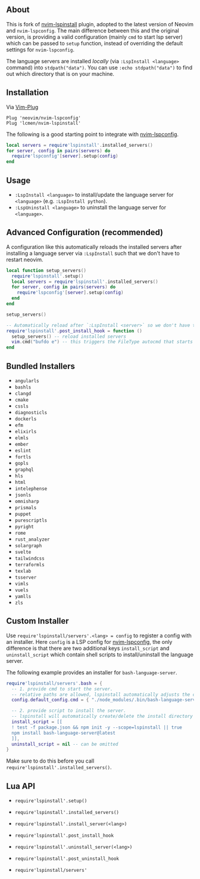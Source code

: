## About

This is fork of [nvim-lspinstall](https://github.com/kabouzeid/nvim-lspinstall) plugin, adopted to the latest version of Neovim and `nvim-lspconfig`.
The main difference between this and the original version, is providing a valid configuration (mainly `cmd` to start lsp server) which can be passed to `setup` function, instead of overriding the default settings for `nvim-lspconfig`.

The language servers are installed *locally* (via `:LspInstall <language>` command) into `stdpath("data")`. You can use `:echo stdpath("data")` to find out which directory that is on your machine.

## Installation
Via [Vim-Plug](https://github.com/junegunn/vim-plug)

```vim
Plug 'neovim/nvim-lspconfig'
Plug 'lcmen/nvim-lspinstall'
```
The following is a good starting point to integrate with [nvim-lspconfig](https://github.com/neovim/nvim-lspconfig).
```lua
local servers = require'lspinstall'.installed_servers()
for server, config in pairs(servers) do
  require'lspconfig'[server].setup(config)
end
```
## Usage
* `:LspInstall <language>` to install/update the language server for `<language>` (e.g. `:LspInstall python`).
* `:LspUninstall <language>` to uninstall the language server for `<language>`.

## Advanced Configuration (recommended)

A configuration like this automatically reloads the installed servers after installing a language server via `:LspInstall` such that we don't have to restart neovim.

```lua
local function setup_servers()
  require'lspinstall'.setup()
  local servers = require'lspinstall'.installed_servers()
  for server, config in pairs(servers) do
    require'lspconfig'[server].setup(config)
  end
end

setup_servers()

-- Automatically reload after `:LspInstall <server>` so we don't have to restart neovim
require'lspinstall'.post_install_hook = function ()
  setup_servers() -- reload installed servers
  vim.cmd("bufdo e") -- this triggers the FileType autocmd that starts the server
end
```

## Bundled Installers

* `angularls`
* `bashls`
* `clangd`
* `cmake`
* `cssls`
* `diagnosticls`
* `dockerls`
* `efm`
* `elixirls`
* `elmls`
* `ember`
* `eslint`
* `fortls`
* `gopls`
* `graphql`
* `hls`
* `html`
* `intelephense`
* `jsonls`
* `omnisharp`
* `prismals`
* `puppet`
* `purescriptls`
* `pyright`
* `rome`
* `rust_analyzer`
* `solargraph`
* `svelte`
* `tailwindcss `
* `terraformls`
* `texlab`
* `tsserver`
* `vimls`
* `vuels`
* `yamlls`
* `zls`

## Custom Installer

Use `require'lspinstall/servers'.<lang> = config` to register a config with an installer.
Here `config` is a LSP config for [nvim-lspconfig](https://github.com/neovim/nvim-lspconfig), the only difference is that there are two additional keys `install_script` and `uninstall_script` which contain shell scripts to install/uninstall the language server.

The following example provides an installer for `bash-language-server`.
```lua
require'lspinstall/servers'.bash = {
  -- 1. provide cmd to start the server.
  -- relative paths are allowed, lspinstall automatically adjusts the cmd and cmd_cwd for us!
  config.default_config.cmd = { "./node_modules/.bin/bash-language-server" },

  -- 2. provide script to install the server.
  -- lspinstall will automatically create/delete the install directory for every server
  install_script = [[
  ! test -f package.json && npm init -y --scope=lspinstall || true
  npm install bash-language-server@latest
  ]],
  uninstall_script = nil -- can be omitted
}
```

Make sure to do this before you call `require'lspinstall'.installed_servers()`.

## Lua API

* `require'lspinstall'.setup()`

* `require'lspinstall'.installed_servers()`

* `require'lspinstall'.install_server(<lang>)`
* `require'lspinstall'.post_install_hook`

* `require'lspinstall'.uninstall_server(<lang>)`
* `require'lspinstall'.post_uninstall_hook`

* `require'lspinstall/servers'`
